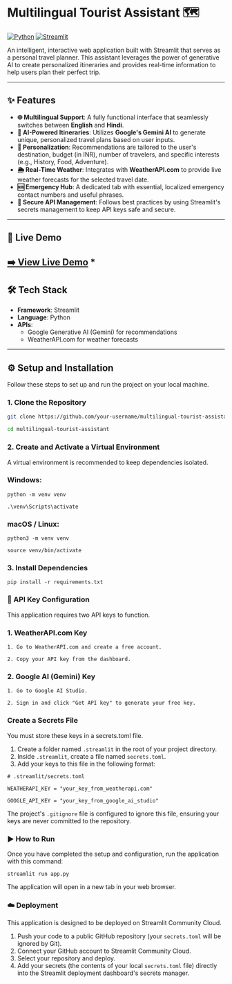 # Multilingual Tourist Assistant 🗺️

[![Python](https://img.shields.io/badge/Python-3.9%2B-blue?style=for-the-badge&logo=python)](https://www.python.org/)
[![Streamlit](https://img.shields.io/badge/Streamlit-1.30%2B-red?style=for-the-badge&logo=streamlit)](https://streamlit.io)

An intelligent, interactive web application built with Streamlit that serves as a personal travel planner. This assistant leverages the power of generative AI to create personalized itineraries and provides real-time information to help users plan their perfect trip.

---

## ✨ Features

- **🌐 Multilingual Support**: A fully functional interface that seamlessly switches between **English** and **Hindi**.
- **🤖 AI-Powered Itineraries**: Utilizes **Google's Gemini AI** to generate unique, personalized travel plans based on user inputs.
- **🎯 Personalization**: Recommendations are tailored to the user's destination, budget (in INR), number of travelers, and specific interests (e.g., History, Food, Adventure).
- **🌦️ Real-Time Weather**: Integrates with **WeatherAPI.com** to provide live weather forecasts for the selected travel date.
- **🆘 Emergency Hub**: A dedicated tab with essential, localized emergency contact numbers and useful phrases.
- **🔐 Secure API Management**: Follows best practices by using Streamlit's secrets management to keep API keys safe and secure.

---

## 🚀 Live Demo

## **[➡️ View Live Demo](https://tourist-assistant.streamlit.app/)** \*

## 🛠️ Tech Stack

- **Framework**: Streamlit
- **Language**: Python
- **APIs**:
  - Google Generative AI (Gemini) for recommendations
  - WeatherAPI.com for weather forecasts

---

## ⚙️ Setup and Installation

Follow these steps to set up and run the project on your local machine.

### 1. Clone the Repository

```bash
git clone https://github.com/your-username/multilingual-tourist-assistant.git

cd multilingual-tourist-assistant

```

### 2. Create and Activate a Virtual Environment

A virtual environment is recommended to keep dependencies isolated.

### Windows:

```
python -m venv venv

.\venv\Scripts\activate
```

### macOS / Linux:

```
python3 -m venv venv

source venv/bin/activate
```

### 3. Install Dependencies

```
pip install -r requirements.txt
```

### 🔑 API Key Configuration

This application requires two API keys to function.

### 1. WeatherAPI.com Key

```
1. Go to WeatherAPI.com and create a free account.

2. Copy your API key from the dashboard.
```

### 2. Google AI (Gemini) Key

```
1. Go to Google AI Studio.

2. Sign in and click "Get API key" to generate your free key.
```

### Create a Secrets File

You must store these keys in a secrets.toml file.

1. Create a folder named `.streamlit` in the root of your project directory.
2. Inside `.streamlit`, create a file named `secrets.toml`.
3. Add your keys to this file in the following format:

```
# .streamlit/secrets.toml

WEATHERAPI_KEY = "your_key_from_weatherapi.com"

GOOGLE_API_KEY = "your_key_from_google_ai_studio"
```

The project's `.gitignore` file is configured to ignore this file, ensuring your keys are never committed to the repository.

### ▶️ How to Run

Once you have completed the setup and configuration, run the application with this command:

```
streamlit run app.py
```

The application will open in a new tab in your web browser.

### ☁️ Deployment

This application is designed to be deployed on Streamlit Community Cloud.

1. Push your code to a public GitHub repository (your `secrets.toml` will be ignored by Git).
2. Connect your GitHub account to Streamlit Community Cloud.
3. Select your repository and deploy.
4. Add your secrets (the contents of your local `secrets.toml` file) directly into the Streamlit deployment dashboard's secrets manager.
